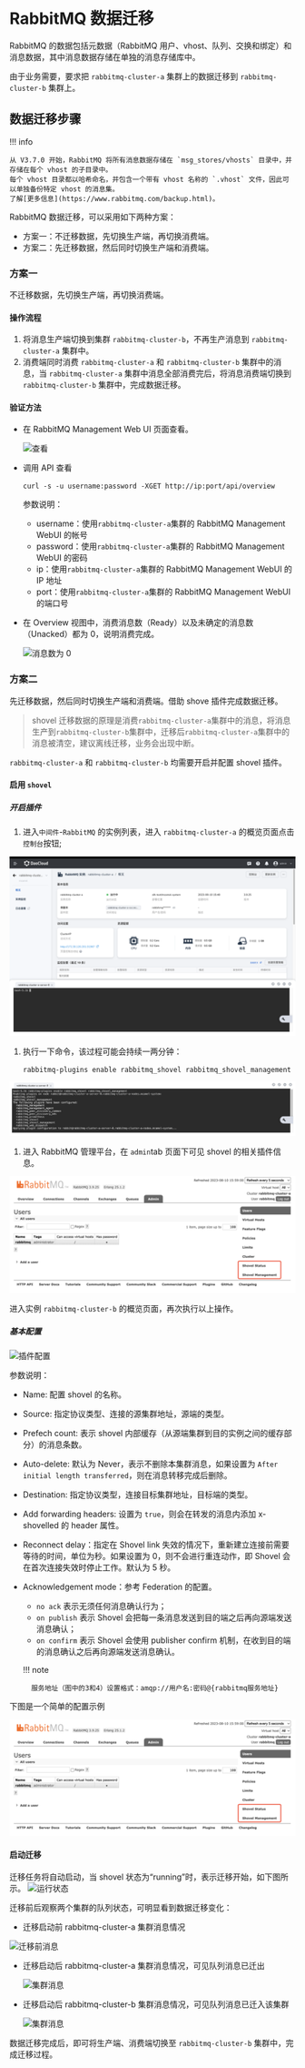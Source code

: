 # RabbitMQ 数据迁移

RabbitMQ 的数据包括元数据（RabbitMQ 用户、vhost、队列、交换和绑定）和消息数据，其中消息数据存储在单独的消息存储库中。

由于业务需要，要求把 `rabbitmq-cluster-a` 集群上的数据迁移到 `rabbitmq-cluster-b` 集群上。

## 数据迁移步骤

!!! info

    从 V3.7.0 开始，RabbitMQ 将所有消息数据存储在 `msg_stores/vhosts` 目录中，并存储在每个 vhost 的子目录中。
    每个 vhost 目录都以哈希命名，并包含一个带有 vhost 名称的 `.vhost` 文件，因此可以单独备份特定 vhost 的消息集。
    了解[更多信息](https://www.rabbitmq.com/backup.html)。

RabbitMQ 数据迁移，可以采用如下两种方案：

- 方案一：不迁移数据，先切换生产端，再切换消费端。
- 方案二：先迁移数据，然后同时切换生产端和消费端。

### 方案一

不迁移数据，先切换生产端，再切换消费端。

#### 操作流程

1. 将消息生产端切换到集群 `rabbitmq-cluster-b`，不再生产消息到 `rabbitmq-cluster-a` 集群中。
2. 消费端同时消费 `rabbitmq-cluster-a` 和 `rabbitmq-cluster-b` 集群中的消息，当 `rabbitmq-cluster-a` 集群中消息全部消费完后，将消息消费端切换到 `rabbitmq-cluster-b` 集群中，完成数据迁移。

#### 验证方法

- 在 RabbitMQ Management Web UI 页面查看。

    ![查看](https://docs.daocloud.io/daocloud-docs-images/docs/middleware/rabbitmq/images/migrate01.png)

- 调用 API 查看

    ```shell
    curl -s -u username:password -XGET http://ip:port/api/overview
    ```

    参数说明：

    - username：使用`rabbitmq-cluster-a`集群的 RabbitMQ Management WebUI 的帐号
    - password：使用`rabbitmq-cluster-a`集群的 RabbitMQ Management WebUI 的密码
    - ip：使用`rabbitmq-cluster-a`集群的 RabbitMQ Management WebUI 的 IP 地址
    - port：使用`rabbitmq-cluster-a`集群的 RabbitMQ Management WebUI 的端口号

- 在 Overview 视图中，消费消息数（Ready）以及未确定的消息数（Unacked）都为 0，说明消费完成。

    ![消息数为 0](https://docs.daocloud.io/daocloud-docs-images/docs/middleware/rabbitmq/images/migrate02.png)

### 方案二

先迁移数据，然后同时切换生产端和消费端。借助 shove 插件完成数据迁移。

> shovel 迁移数据的原理是消费`rabbitmq-cluster-a`集群中的消息，将消息生产到`rabbitmq-cluster-b`集群中，迁移后`rabbitmq-cluster-a`集群中的消息被清空，建议离线迁移，业务会出现中断。

`rabbitmq-cluster-a` 和 `rabbitmq-cluster-b` 均需要开启并配置 shovel 插件。

#### 启用 `shovel`

##### 开启插件

1. 进入`中间件`-`RabbitMQ` 的实例列表，进入 `rabbitmq-cluster-a` 的概览页面点击`控制台`按钮;

![控制台](../images/migrate10.png)

1. 执行一下命令，该过程可能会持续一两分钟：

    ```shell
    rabbitmq-plugins enable rabbitmq_shovel rabbitmq_shovel_management
    ```

![执行命令](../images/migrate11.png)

1. 进入 RabbitMQ 管理平台，在 `admin`tab 页面下可见 shovel 的相关插件信息。

![开启插件](../images/migrate09.png)

进入实例 `rabbitmq-cluster-b` 的概览页面，再次执行以上操作。

##### 基本配置

![插件配置](https://docs.daocloud.io/daocloud-docs-images/docs/middleware/rabbitmq/images/migrate03.png)

参数说明：

- Name: 配置 shovel 的名称。
- Source: 指定协议类型、连接的源集群地址，源端的类型。
- Prefech count: 表示 shovel 内部缓存（从源端集群到目的实例之间的缓存部分）的消息条数。
- Auto-delete: 默认为 Never，表示不删除本集群消息，如果设置为 `After initial length transferred`，则在消息转移完成后删除。
- Destination: 指定协议类型，连接目标集群地址，目标端的类型。
- Add forwarding headers: 设置为 `true`，则会在转发的消息内添加 x-shovelled 的 header 属性。
- Reconnect delay：指定在 Shovel link 失效的情况下，重新建立连接前需要等待的时间，单位为秒。如果设置为 0，则不会进行重连动作，即 Shovel 会在首次连接失效时停止工作。默认为 5 秒。
- Acknowledgement mode：参考 Federation 的配置。

    - `no ack` 表示无须任何消息确认行为；
    - `on publish` 表示 Shovel 会把每一条消息发送到目的端之后再向源端发送消息确认；
    - `on confirm` 表示 Shovel 会使用 publisher confirm 机制，在收到目的端的消息确认之后再向源端发送消息确认。

    !!! note

        服务地址（图中的3和4）设置格式：amqp://用户名:密码@{rabbitmq服务地址}

下图是一个简单的配置示例

![配置示例](../images/migrate09.png)

#### 启动迁移

迁移任务将自动启动，当 shovel 状态为“running”时，表示迁移开始，如下图所示。
![运行状态](https://docs.daocloud.io/daocloud-docs-images/docs/middleware/rabbitmq/images/migrate06.png)

迁移前后观察两个集群的队列状态，可明显看到数据迁移变化：

- 迁移启动前 rabbitmq-cluster-a 集群消息情况

![迁移前消息](https://docs.daocloud.io/daocloud-docs-images/docs/middleware/rabbitmq/images/migrate04.png)

- 迁移启动后 rabbitmq-cluster-a 集群消息情况，可见队列消息已迁出

    ![集群消息](https://docs.daocloud.io/daocloud-docs-images/docs/middleware/rabbitmq/images/migrate07.png)

- 迁移启动后 rabbitmq-cluster-b 集群消息情况，可见队列消息已迁入该集群

    ![集群消息](https://docs.daocloud.io/daocloud-docs-images/docs/middleware/rabbitmq/images/migrate08.png)


数据迁移完成后，即可将生产端、消费端切换至 `rabbitmq-cluster-b` 集群中，完成迁移过程。

